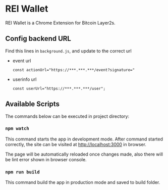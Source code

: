 # REI Wallet
REI Wallet is a Chrome Extension for Bitcoin Layer2s. 


## Config  backend URL
Find this lines in `background.js`, and update to the correct url

* event url

  ```
  const actionUrl="https://***.***.***/event?signature="
  ```

* userinfo url

  ```
  const userUrl="https://***.***.***/user";
  ```




## Available Scripts

The commands below can be executed in project directory:

### `npm watch`

This command starts the app in development mode.
After command started correctly,
the site can be visited at [http://localhost:3000](http://localhost:3000) in browser.

The page will be automatically reloaded once changes made,
also there will be lint error shown in browser console.

### `npm run build`

This command build the app in production mode and saved to build folder.
